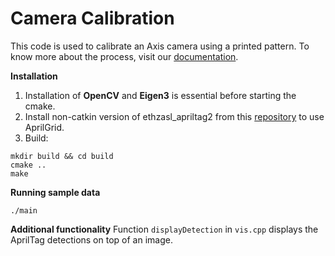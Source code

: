 # Camera Calibration

This code is used to calibrate an Axis camera using a printed pattern. To know more about the process, visit our [documentation](https://axiscommunications.github.io/acap-documentation/).

**Installation**
1. Installation of **OpenCV** and **Eigen3** is essential before starting the cmake.
2. Install non-catkin version of ethzasl_apriltag2 from this [repository](https://github.com/AxisCommunications/acap-cv-tools) to use AprilGrid.
3. Build:
```
mkdir build && cd build
cmake ..
make
```

**Running sample data**
```
./main
```

**Additional functionality**
Function `displayDetection` in `vis.cpp` displays the AprilTag detections on top of an image.